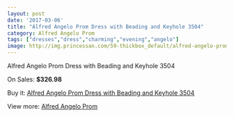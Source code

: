 ```yaml
---
layout: post
date: '2017-03-06'
title: "Alfred Angelo Prom Dress with Beading and Keyhole 3504"
category: Alfred Angelo Prom
tags: ["dresses","dress","charming","evening","angelo"]
image: http://img.princessan.com/59-thickbox_default/alfred-angelo-prom-dress-with-beading-and-keyhole-3504.jpg
---
```

Alfred Angelo Prom Dress with Beading and Keyhole 3504

On Sales: **$326.98**
<a href="https://www.princessan.com/en/alfred-angelo-prom/34-alfred-angelo-prom-dress-with-beading-and-keyhole-3504.html"><amp-img layout="responsive" width="600" height="600" src="//img.princessan.com/59-thickbox_default/alfred-angelo-prom-dress-with-beading-and-keyhole-3504.jpg" alt="Alfred Angelo Prom Dress with Beading and Keyhole 3504 0" /></a>
<a href="https://www.princessan.com/en/alfred-angelo-prom/34-alfred-angelo-prom-dress-with-beading-and-keyhole-3504.html"><amp-img layout="responsive" width="600" height="600" src="//img.princessan.com/60-thickbox_default/alfred-angelo-prom-dress-with-beading-and-keyhole-3504.jpg" alt="Alfred Angelo Prom Dress with Beading and Keyhole 3504 1" /></a>

Buy it: [Alfred Angelo Prom Dress with Beading and Keyhole 3504](https://www.princessan.com/en/alfred-angelo-prom/34-alfred-angelo-prom-dress-with-beading-and-keyhole-3504.html "Alfred Angelo Prom Dress with Beading and Keyhole 3504")

View more: [Alfred Angelo Prom](https://www.princessan.com/en/2-alfred-angelo-prom "Alfred Angelo Prom")